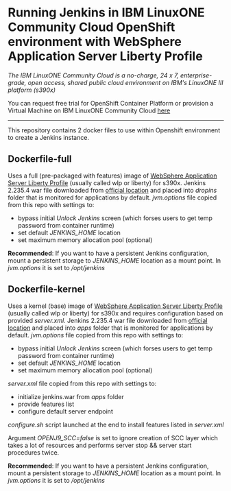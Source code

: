 # Running Jenkins in IBM LinuxONE Community Cloud OpenShift environment with WebSphere Application Server Liberty Profile
_The IBM LinuxONE Community Cloud is a no-charge, 24 x 7, enterprise-grade, open access, shared public cloud environment on IBM's LinuxONE III platform (s390x)_

You can request free trial for OpenShift Container Platform or provision a Virtual Machine on IBM LinuxONE Community Cloud [here](https://developer.ibm.com/components/ibm-linuxone/gettingstarted/)

---

This repository contains 2 docker files to use within Openshift environment to create a Jenkins instance.

## Dockerfile-full

Uses a full (pre-packaged with features) image of [WebSphere Application Server Liberty Profile](https://hub.docker.com/r/s390x/websphere-liberty) (usually called wlp or liberty) for s390x. Jenkins 2.235.4 war file downloaded from [official location](https://www.jenkins.io/download/) and placed into _dropins_ folder that is monitored for applications by default.
_jvm.options_ file copied from this repo with settings to:
* bypass initial _Unlock Jenkins_ screen (which forses users to get temp password from container runtime)
* set default _JENKINS_HOME_ location
* set maximum memory allocation pool (optional)

**Recommended**: If you want to have a persistent Jenkins configuration, mount a persistent storage to _JENKINS_HOME_ location as a mount point. In _jvm.options_ it is set to _/opt/jenkins_ 


## Dockerfile-kernel

Uses a kernel (base) image of [WebSphere Application Server Liberty Profile](https://hub.docker.com/r/s390x/websphere-liberty) (usually called wlp or liberty) for s390x and requires configuration based on provided _server.xml_. Jenkins 2.235.4 war file downloaded from [official location](https://www.jenkins.io/download/) and placed into _apps_ folder that is monitored for applications by default.
_jvm.options_ file copied from this repo with settings to:
* bypass initial _Unlock Jenkins_ screen (which forses users to get temp password from container runtime)
* set default _JENKINS_HOME_ location
* set maximum memory allocation pool (optional)

_server.xml_ file copied from this repo with settings to:
* initialize jenkins.war from _apps_ folder
* provide features list
* configure default server endpoint

_configure.sh_ script launched at the end to install features listed in _server.xml_

Argument _OPENJ9_SCC=false_ is set to ignore creation of SCC layer which takes a lot of resources and performs server stop && server start procedures twice.

**Recommended**: If you want to have a persistent Jenkins configuration, mount a persistent storage to _JENKINS_HOME_ location as a mount point. In _jvm.options_ it is set to _/opt/jenkins_  
